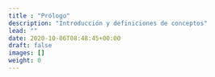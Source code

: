 ```yaml
---
title : "Prólogo"
description: "Introducción y definiciones de conceptos"
lead: ""
date: 2020-10-06T08:48:45+00:00
draft: false
images: []
weight: 0
---
```

